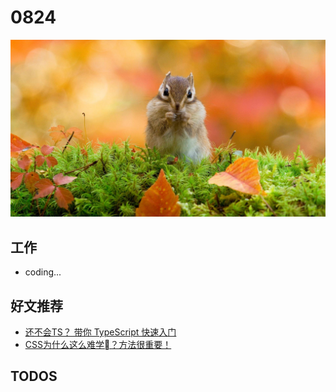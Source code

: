 
# 0824

![](./bg-imgs/0824.jpg)

## 工作

- coding...


## 好文推荐

- [还不会TS？ 带你 TypeScript 快速入门](https://juejin.cn/post/6999440503712251935)
- [CSS为什么这么难学？方法很重要！](https://juejin.cn/post/6999418363239727111)


## TODOS